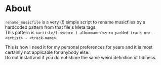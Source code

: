 # About

`rename_musicfile` is a very (!) simple script to rename musicfiles
by a hardcoded pattern from that file's Meta tags.  
This pattern is `<artist>/(-<year>-) albumname/<zero-padded track-nr> - <artist> - <track-name>`.

This is how I need it for my personal preferences for years and it
is most certainly not applicable for anybody else.  
Do not install and if you do not share the same weird definition 
of tidiness.